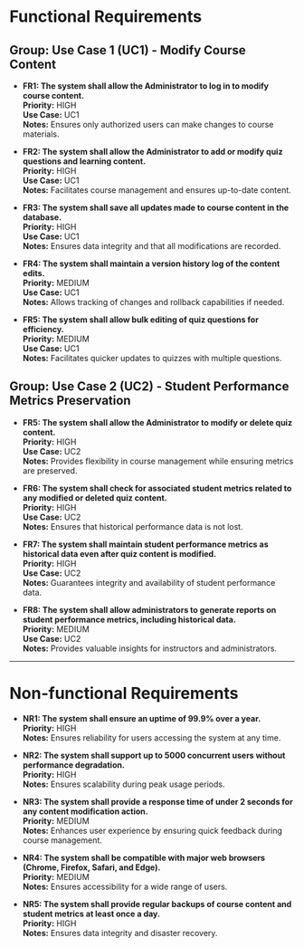 # Functional Requirements

## Group: Use Case 1 (UC1) - Modify Course Content

- **FR1: The system shall allow the Administrator to log in to modify course content.**  
  **Priority:** HIGH  
  **Use Case:** UC1  
  **Notes:** Ensures only authorized users can make changes to course materials.

- **FR2: The system shall allow the Administrator to add or modify quiz questions and learning content.**  
  **Priority:** HIGH  
  **Use Case:** UC1  
  **Notes:** Facilitates course management and ensures up-to-date content.

- **FR3: The system shall save all updates made to course content in the database.**  
  **Priority:** HIGH  
  **Use Case:** UC1  
  **Notes:** Ensures data integrity and that all modifications are recorded.

- **FR4: The system shall maintain a version history log of the content edits.**  
  **Priority:** MEDIUM  
  **Use Case:** UC1  
  **Notes:** Allows tracking of changes and rollback capabilities if needed.

- **FR5: The system shall allow bulk editing of quiz questions for efficiency.**  
  **Priority:** MEDIUM  
  **Use Case:** UC1  
  **Notes:** Facilitates quicker updates to quizzes with multiple questions.

## Group: Use Case 2 (UC2) - Student Performance Metrics Preservation

- **FR5: The system shall allow the Administrator to modify or delete quiz content.**  
  **Priority:** HIGH  
  **Use Case:** UC2  
  **Notes:** Provides flexibility in course management while ensuring metrics are preserved.

- **FR6: The system shall check for associated student metrics related to any modified or deleted quiz content.**  
  **Priority:** HIGH  
  **Use Case:** UC2  
  **Notes:** Ensures that historical performance data is not lost.

- **FR7: The system shall maintain student performance metrics as historical data even after quiz content is modified.**  
  **Priority:** HIGH  
  **Use Case:** UC2  
  **Notes:** Guarantees integrity and availability of student performance data.

- **FR8: The system shall allow administrators to generate reports on student performance metrics, including historical data.**  
  **Priority:** MEDIUM  
  **Use Case:** UC2  
  **Notes:** Provides valuable insights for instructors and administrators.

---

# Non-functional Requirements

- **NR1: The system shall ensure an uptime of 99.9% over a year.**  
  **Priority:** HIGH  
  **Notes:** Ensures reliability for users accessing the system at any time.

- **NR2: The system shall support up to 5000 concurrent users without performance degradation.**  
  **Priority:** HIGH  
  **Notes:** Ensures scalability during peak usage periods.

- **NR3: The system shall provide a response time of under 2 seconds for any content modification action.**  
  **Priority:** MEDIUM  
  **Notes:** Enhances user experience by ensuring quick feedback during course management.

- **NR4: The system shall be compatible with major web browsers (Chrome, Firefox, Safari, and Edge).**  
  **Priority:** MEDIUM  
  **Notes:** Ensures accessibility for a wide range of users.

- **NR5: The system shall provide regular backups of course content and student metrics at least once a day.**  
  **Priority:** HIGH  
  **Notes:** Ensures data integrity and disaster recovery.


